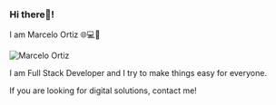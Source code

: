 ### Hi there👋!
I am Marcelo Ortiz 🌐💻🚀

![Marcelo Ortiz](https://github.com/MarceOrtiz11/MarceOrtiz11/assets/132960483/851b949c-25bf-42f8-9a0f-115c84437d51)

I am Full Stack Developer and I try to make things easy for everyone.

If you are looking for digital solutions, contact me!
<!--
**MarceOrtiz11/MarceOrtiz11** is a ✨ _special_ ✨ repository because its `README.md` (this file) appears on your GitHub profile.

Here are some ideas to get you started:

- 🔭 I’m currently working on ...
- 🌱 I’m currently learning ...
- 👯 I’m looking to collaborate on ...
- 🤔 I’m looking for help with ...
- 💬 Ask me about ...
- 📫 How to reach me: ...
- 😄 Pronouns: ...
- ⚡ Fun fact: ...
-->
